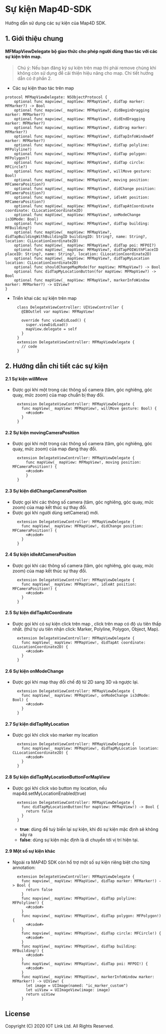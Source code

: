 # Sự kiện Map4D-SDK
Hướng dẫn sử dụng các sự kiện của Map4D SDK.

## 1. Giới thiệu chung

  #### MFMapViewDelegate bộ giao thức cho phép người dùng thao tác với các sự kiện trên map.
  
  > Chú ý: Nếu bạn đăng ký sự kiện trên map thì phải remove chúng khi không còn sử dụng để cải thiện hiệu năng cho map.
  Chi tiết hướng dẫn có ở phần 2.
  - Các sự kiện thao tác trên map
```switf
protocol MFMapViewDelegate: NSObjectProtocol {
    optional func mapview(_ mapView: MFMapView?, didTap marker: MFMarker?) -> Bool
    optional func mapview(_ mapView: MFMapView?, didBeginDragging marker: MFMarker?)
    optional func mapview(_ mapView: MFMapView?, didEndDragging marker: MFMarker?)
    optional func mapview(_ mapView: MFMapView?, didDrag marker: MFMarker?)
    optional func mapview(_ mapView: MFMapView?, didTapInfoWindowOf marker: MFMarker?)
    optional func mapview(_ mapView: MFMapView?, didTap polyline: MFPolyline?)
    optional func mapview(_ mapView: MFMapView?, didTap polygon: MFPolygon?)
    optional func mapview(_ mapView: MFMapView?, didTap circle: MFCircle?)
    optional func mapView(_ mapView: MFMapView?, willMove gesture: Bool)
    optional func mapView(_ mapView: MFMapView?, moving position: MFCameraPosition?)
    optional func mapView(_ mapView: MFMapView?, didChange position: MFCameraPosition?)
    optional func mapView(_ mapView: MFMapView?, idleAt position: MFCameraPosition?)
    optional func mapView(_ mapView: MFMapView?, didTapAtCoordinate coordinate: CLLocationCoordinate2D)
    optional func mapView(_ mapView: MFMapView?, onModeChange is3DMode: Bool)
    optional func mapView(_ mapView: MFMapView?, didTap building: MFBuilding?)
    optional func mapView(_ mapView: MFMapView?, didTapBuildingWithBuildingID buildingID: String?, name: String?, location: CLLocationCoordinate2D)
    optional func mapView(_ mapView: MFMapView?, didTap poi: MFPOI?)
    optional func mapView(_ mapView: MFMapView?, didTapPOIWithPlaceID placeID: String?, name: String?, location: CLLocationCoordinate2D)
    optional func mapView(_ mapView: MFMapView?, didTapMyLocation location: CLLocationCoordinate2D)
    optional func shouldChangeMapMode(for mapView: MFMapView?) -> Bool
    optional func didTapMyLocationButton(for mapView: MFMapView?) -> Bool
    optional func mapView(_ mapView: MFMapView?, markerInfoWindow marker: MFMarker?) -> UIView?
}
```
  - Triển khai các sự kiện trên map
    ```switf
      class DelegateViewController: UIViewController {
        @IBOutlet var mapView: MFMapView!
  
        override func viewDidLoad() {
          super.viewDidLoad()
          mapView.delegate = self
        }
      }
      extension DelegateViewController: MFMapViewDelegate {
        // code 
      }
    ```
   
## 2. Hướng dẫn chi tiết các sự kiện

  #### 2.1 Sự kiện willMove
  
  - Được gọi khi một trong các thông số camera (tâm, góc nghiêng, góc quay, mức zoom) của map chuẩn bị thay đổi.
    ```switf
      extension DelegateViewController: MFMapViewDelegate {
        func mapView(_ mapView: MFMapView!, willMove gesture: Bool) {
          <#code#>
        }
      }
    ```
  
  #### 2.2 Sự kiện movingCameraPosition
  
  - Được gọi khi một trong các thông số camera (tâm, góc nghiêng, góc quay, mức zoom) của map đang thay đổi.
    ```switf
      extension DelegateViewController: MFMapViewDelegate {
          func mapView(_ mapView: MFMapView!, moving position: MFCameraPosition!) {
          <#code#>
          }
      }
    ```
  
  #### 2.3 Sự kiện didChangeCameraPosition
  
  - Được gọi khi các thông số camera (tâm, góc nghiêng, góc quay, mức zoom) của map kết thúc sự thay đổi.
  - Được gọi khi người dùng setCamera() mới.
    ```switf
      extension DelegateViewController: MFMapViewDelegate {
        func mapView(_ mapView: MFMapView!, didChange position: MFCameraPosition!) {
          <#code#>
        }
      }
    ```
  
  #### 2.4 Sự kiện idleAtCameraPosition
  
  - Được gọi khi các thông số camera (tâm, góc nghiêng, góc quay, mức zoom) của map kết thúc sự thay đổi.
    ```switf
      extension DelegateViewController: MFMapViewDelegate {
        func mapView(_ mapView: MFMapView!, idleAt position: MFCameraPosition!) {
          <#code#>
        }
      }
    ```
  
  #### 2.5 Sự kiện didTapAtCoordinate
  
  - Được gọi khi có sự kiện click trên map , click trên map có độ ưu tiên thấp nhất. (thứ tự ưu tiên nhận click: Marker, Polyline, Polygon, Object, Map).
    ```switf
      extension DelegateViewController: MFMapViewDelegate {
        func mapView(_ mapView: MFMapView!, didTapAt coordinate: CLLocationCoordinate2D) {
          <#code#>
        }
      }
    ```
  
  #### 2.6 Sự kiện onModeChange
  
  - Được gọi khi map thay đổi chế độ từ 2D sang 3D và ngược lại.
    ```switf
      extension DelegateViewController: MFMapViewDelegate {
        func mapView(_ mapView: MFMapView!, onModeChange is3dMode: Bool) {
          <#code#>
        }
      }
    ```
  
  #### 2.7 Sự kiện didTapMyLocation
  
  - Được gọi khi click vào marker my location
    ```switf
      extension DelegateViewController: MFMapViewDelegate {
        func mapView(_ mapView: MFMapView!, didTapMyLocation location: CLLocationCoordinate2D) {
          <#code#>
        }
      }
    ```
  
  #### 2.8 Sự kiện didTapMyLocationButtonForMapView
  
  - Được gọi khi click vào button my location, nếu map4d.setMyLocationEnabled(true)
    ```switf
      extension DelegateViewController: MFMapViewDelegate {
        func didTapMyLocationButton(for mapView: MFMapView!) -> Bool {
          return false
        }
      }
    ```
    - **true**: dùng để tuỳ biến lại sự kiện, khi đó sự kiện mặc định sẽ không xảy ra
    - **false**: dùng sự kiện mặc định là di chuyển tới vị trí hiện tại.
    
  #### 2.9 Một số sự kiện khác 
  
  - Ngoài ra MAP4D SDK còn hổ trợ một số sự kiện riêng biệt cho từng annotation: 
    ```switf
      extension DelegateViewController: MFMapViewDelegate {
        func mapview(_ mapView: MFMapView!, didTap marker: MFMarker!) -> Bool {
          return false
        }  
        func mapview(_ mapView: MFMapView!, didTap polyline: MFPolyline!) {
          <#code#>
        }
        func mapview(_ mapView: MFMapView!, didTap polygon: MFPolygon!) {
          <#code#>
        }
        func mapview(_ mapView: MFMapView!, didTap circle: MFCircle!) {
          <#code#>
        }
        func mapView(_ mapView: MFMapView!, didTap building: MFBuilding!) {
          <#code#>
        }
        func mapView(_ mapView: MFMapView!, didTap poi: MFPOI!) {
          <#code#>
        }
        func mapView(_ mapView: MFMapView!, markerInfoWindow marker: MFMarker!) -> UIView! {
          let image = UIImage(named: "ic_marker_custom")
          let uiView = UIImageView(image: image)
          return uiView
        }
    ```
  
  
  License
  -------
  
  Copyright (C) 2020 IOT Link Ltd. All Rights Reserved.
